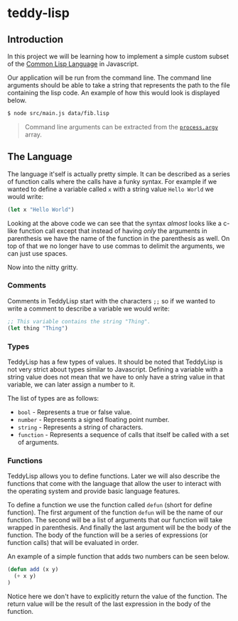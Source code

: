 # teddy-lisp

## Introduction

In this project we will be learning how to implement a simple custom subset of the
[Common Lisp Language](https://en.wikipedia.org/wiki/Common_Lisp) in
Javascript.

Our application will be run from the command line. The command line arguments should be
able to take a string that represents the path to the file containing the lisp code. An
example of how this would look is displayed below.

```bash
$ node src/main.js data/fib.lisp
```

> Command line arguments can be extracted from the [`process.argv`](https://nodejs.org/docs/latest/api/process.html#processargv) array.

## The Language

The language it'self is actually pretty simple. It can be described as a series of
function calls where the calls have a funky syntax. For example if we wanted to define a
variable called `x` with a string value `Hello World` we would write:

```lisp
(let x "Hello World")
```

Looking at the above code we can see that the syntax _almost_ looks like a c-like function
call except that instead of having _only_ the arguments in parenthesis we have the name
of the function in the parenthesis as well. On top of that we no longer have to use
commas to delimit the arguments, we can just use spaces.

Now into the nitty gritty.

### Comments

Comments in TeddyLisp start with the characters `;;` so if we wanted to write a comment
to describe a variable we would write:

```lisp
;; This variable contains the string "Thing".
(let thing "Thing")
```

### Types

TeddyLisp has a few types of values. It should be noted that TeddyLisp is not very strict
about types similar to Javascript. Defining a variable with a string value does not mean
that we have to only have a string value in that variable, we can later assign a number to it.

The list of types are as follows:

- `bool` - Represents a true or false value.
- `number` - Represents a signed floating point number.
- `string` - Represents a string of characters.
- `function` - Represents a sequence of calls that itself be called with a set of arguments.

### Functions

TeddyLisp allows you to define functions. Later we will also describe the functions that
come with the language that allow the user to interact with the operating system and
provide basic language features.

To define a function we use the function called `defun` (short for define function). The
first argument of the function `defun` will be the name of our function. The second will
be a list of arguments that our function will take wrapped in parenthesis. And finally the
last argument will be the body of the function. The body of the function will be a series
of expressions (or function calls) that will be evaluated in order.

An example of a simple function that adds two numbers can be seen below.

```lisp
(defun add (x y)
  (+ x y)
)
```

Notice here we don't have to explicitly return the value of the function. The return value
will be the result of the last expression in the body of the function.
